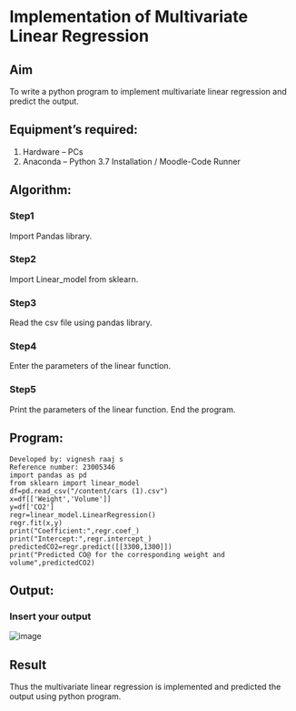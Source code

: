 # Implementation of Multivariate Linear Regression
## Aim
To write a python program to implement multivariate linear regression and predict the output.
## Equipment’s required:
1.	Hardware – PCs
2.	Anaconda – Python 3.7 Installation / Moodle-Code Runner
## Algorithm:
### Step1
Import Pandas library.
### Step2
Import Linear_model from sklearn.
### Step3
Read the csv file using pandas library.
### Step4
Enter the parameters of the linear function.
### Step5
Print the parameters of the linear function. End the program.

## Program:
```
Developed by: vignesh raaj s
Reference number: 23005346
import pandas as pd
from sklearn import linear_model
df=pd.read_csv("/content/cars (1).csv")
x=df[['Weight','Volume']]
y=df['CO2']
regr=linear_model.LinearRegression()
regr.fit(x,y)
print("Coefficient:",regr.coef_)
print("Intercept:",regr.intercept_)
predictedCO2=regr.predict([[3300,1300]])
print("Predicted CO@ for the corresponding weight and volume",predictedCO2)
```
## Output:
### Insert your output
![image](https://user-images.githubusercontent.com/119389139/214839402-da80bffd-8990-4a45-bd10-26a895ebe490.png)

## Result
Thus the multivariate linear regression is implemented and predicted the output using python program.
